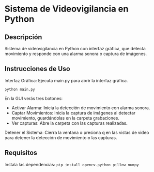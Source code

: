 # Sistema de Videovigilancia en Python

## Descripción
Sistema de videovigilancia en Python con interfaz gráfica, que detecta movimiento y responde con una alarma sonora o captura de imágenes.

## Instrucciones de Uso

Interfaz Gráfica:
Ejecuta main.py para abrir la interfaz gráfica.

`python main.py`

En la GUI verás tres botones:
- Activar Alarma: Inicia la detección de movimiento con alarma sonora.
- Captar Movimientos: Inicia la captura de imágenes al detectar movimiento, guardándolas en la carpeta grabaciones.
- Ver capturas: Abre la carpeta con las capturas realizadas.

Detener el Sistema:
Cierra la ventana o presiona q en las vistas de video para detener la detección de movimiento o las capturas.

## Requisitos
Instala las dependencias:
`pip install opencv-python pillow numpy`
